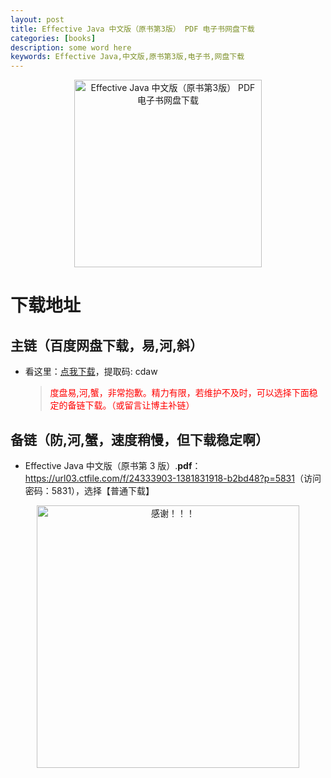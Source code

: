 ```yaml
---
layout: post
title: Effective Java 中文版（原书第3版） PDF 电子书网盘下载
categories: [books]
description: some word here
keywords: Effective Java,中文版,原书第3版,电子书,网盘下载
---
```


<div align="center"><img src="https://qweree.cn/wp-content/uploads/2024/10/effective-java-3rd-tuya.png" alt="Effective Java 中文版（原书第3版） PDF 电子书网盘下载" width="300px" height="auto"></div>

# 下载地址

## 主链（百度网盘下载，易,河,斜）

- 看这里：[点我下载](https://pan.baidu.com/s/1iMXUbSbtZQZjDcqDmnWUyw?pwd=cdaw)，提取码: cdaw

  > <p style="color:red" >度盘易,河,蟹，非常抱歉。精力有限，若维护不及时，可以选择下面稳定的备链下载。（或留言让博主补链）</p>

## 备链（防,河,蟹，速度稍慢，但下载稳定啊）

- Effective Java 中文版（原书第 3 版）.**pdf**：<https://url03.ctfile.com/f/24333903-1381831918-b2bd48?p=5831>（访问密码：5831），选择【普通下载】

<div align="center"><img src="https://pic.imgdb.cn/item/661246bf68eb935713c7f81c.gif" alt="感谢！！！" width="420px" height="auto"/></div>
